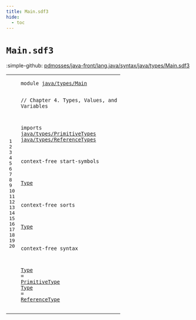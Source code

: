 ```yaml
---
title: Main.sdf3
hide:
  - toc
---
```


# `Main.sdf3`

:simple-github: [pdmosses/java-front/lang.java/syntax/java/types/Main.sdf3]

[pdmosses/java-front/lang.java/syntax/java/types/Main.sdf3]: https://github.com/pdmosses/java-front/blob/master/lang.java/syntax/java/types/Main.sdf3 "The source file on GitHub"

<div class="sdf3"><table class="highlighttable"><tbody><tr><td class="linenos"><div class="linenodiv"><pre><span></span>1
2
3
4
5
6
7
8
9
10
11
12
13
14
15
16
17
18
19
20
</pre></div></td>
<td class="code"><pre><code><span class="keyword">module</span> <a href="../../Main.sdf3/#java/types/Main_250_265" id="java/types/Main_7_22" title="Referenced at ../../Main.sdf3 line 15">java/types/Main</a>

<span class="layout">// Chapter 4. Types, Values, and Variables</span>

<span class="keyword">imports</span>
  <a href="../PrimitiveTypes.sdf3/#java/types/PrimitiveTypes_7_32" id="java/types/PrimitiveTypes_78_103" title="Defined at ../PrimitiveTypes.sdf3 line 1">java/types/PrimitiveTypes</a>
  <a href="../ReferenceTypes.sdf3/#java/types/ReferenceTypes_7_32" id="java/types/ReferenceTypes_106_131" title="Defined at ../ReferenceTypes.sdf3 line 1">java/types/ReferenceTypes</a>

<span class="keyword">context-free start-symbols</span>

  <a href="#Type_193_197" id="Type_163_167" title="Defined at line 15, 19, 20">Type</a>
  
<span class="keyword">context-free sorts</span>

  <a href="#Type_163_167" id="Type_193_197" title="Referenced at line 11">Type</a>
  
<span class="keyword">context-free syntax</span>

  <a href="#Type_163_167" id="Type_224_228" title="Referenced at line 11">Type</a> = <a href="../PrimitiveTypes.sdf3/#PrimitiveType_131_144" id="PrimitiveType_231_244" title="Defined at ../PrimitiveTypes.sdf3 line 10, 15, 16">PrimitiveType</a>
  <a href="#Type_163_167" id="Type_247_251" title="Referenced at line 11">Type</a> = <a href="../ReferenceTypes.sdf3/#ReferenceType_218_231" id="ReferenceType_254_267" title="Defined at ../ReferenceTypes.sdf3 line 13, 23, 24">ReferenceType</a>
</code></pre></td></tr></tbody></table></div>